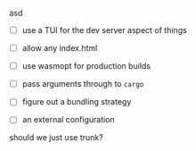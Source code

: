 
asd
- [ ] use a TUI for the dev server aspect of things
- [ ] allow any index.html
- [ ] use wasmopt for production builds
- [ ] pass arguments through to `cargo`
- [ ] figure out a bundling strategy 
- [ ] an external configuration


should we just use trunk?
